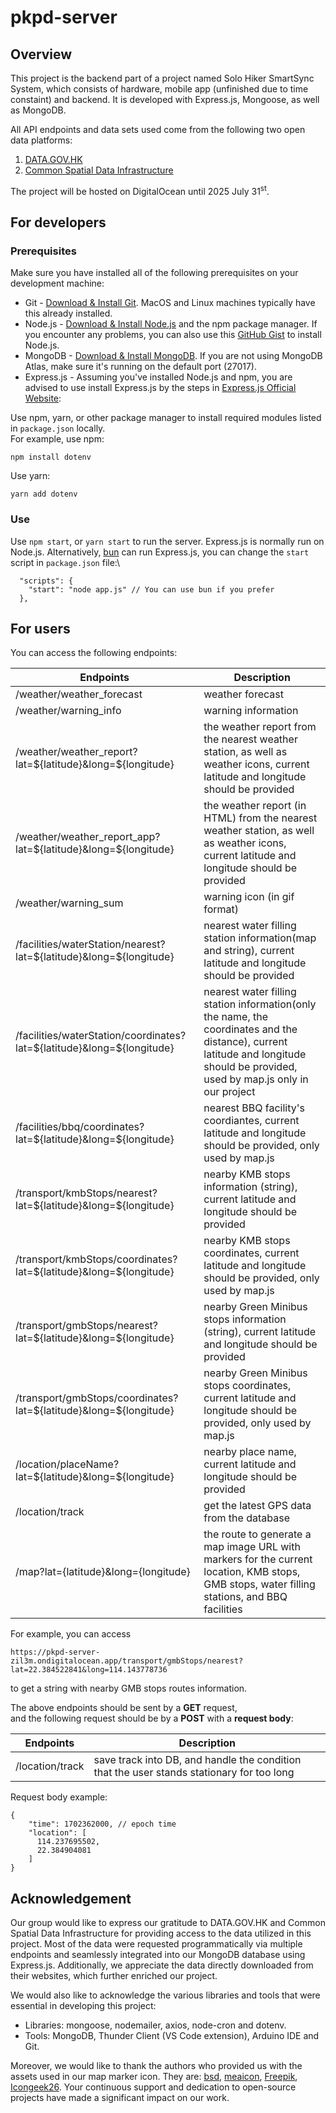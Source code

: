 # pkpd-server

## Overview
This project is the backend part of a project named Solo Hiker SmartSync System, which consists of hardware, mobile app (unfinished due to time constaint) and backend. It is developed with Express.js, Mongoose, as well as MongoDB. 

All API endpoints and data sets used come from the following two open data platforms:
1. [DATA.GOV.HK](https://data.gov.hk/en/)
2. [Common Spatial Data Infrastructure](https://portal.csdi.gov.hk/csdi-webpage/)

The project will be hosted on DigitalOcean until 2025 July 31<sup>st</sup>.

## For developers

### Prerequisites
Make sure you have installed all of the following prerequisites on your development machine:

- Git - [Download & Install Git](https://git-scm.com/downloads). MacOS and Linux machines typically have this already installed.
- Node.js - [Download & Install Node.js](https://nodejs.org/en/download/) and the npm package manager. If you encounter any problems, you can also use this [GitHub Gist](https://gist.github.com/isaacs/579814) to install Node.js.
- MongoDB - [Download & Install MongoDB](https://www.mongodb.org/downloads). If you are not using MongoDB Atlas, make sure it's running on the default port (27017).
- Express.js - Assuming you've installed Node.js and npm, you are advised to use install Express.js by the steps in [Express.js Official Website](https://expressjs.com/en/starter/installing.html):

Use npm, yarn, or other package manager to install required modules listed in `package.json` locally.\
For example, use npm:
```
npm install dotenv
```
Use yarn:
```
yarn add dotenv
```
### Use

Use `npm start`, or `yarn start` to run the server.
Express.js is normally run on Node.js. 
Alternatively, [bun](https://bun.sh/) can run Express.js, you can change the `start` script in `package.json` file:\
```
  "scripts": {
    "start": "node app.js" // You can use bun if you prefer 
  },
```

## For users
You can access the following endpoints:

| Endpoints | Description |
| ------------- |-------------|
| /weather/weather_forecast | weather forecast  |
| /weather/warning_info | warning information |
| /weather/weather_report?lat=${latitude}&long=${longitude}| the weather report from the nearest weather station, as well as weather icons, current latitude and longitude should be provided  |
| /weather/weather_report_app?lat=${latitude}&long=${longitude}| the weather report (in HTML) from the nearest weather station, as well as weather icons, current latitude and longitude should be provided |
| /weather/warning_sum | warning icon (in gif format) |
| /facilities/waterStation/nearest?lat=${latitude}&long=${longitude} | nearest water filling station information(map and string), current latitude and longitude should be provided |
| /facilities/waterStation/coordinates?lat=${latitude}&long=${longitude} | nearest water filling station information(only the name, the coordinates and the distance), current latitude and longitude should be provided, used by map.js only in our project |
| /facilities/bbq/coordinates?lat=${latitude}&long=${longitude} | nearest BBQ facility's coordiantes, current latitude and longitude should be provided, only used by map.js |
| /transport/kmbStops/nearest?lat=${latitude}&long=${longitude} | nearby KMB stops information (string), current latitude and longitude should be provided |
| /transport/kmbStops/coordinates?lat=${latitude}&long=${longitude} | nearby KMB stops coordinates, current latitude and longitude should be provided, only used by map.js |
| /transport/gmbStops/nearest?lat=${latitude}&long=${longitude} | nearby Green Minibus stops information (string), current latitude and longitude should be provided |
| /transport/gmbStops/coordinates?lat=${latitude}&long=${longitude} | nearby Green Minibus stops coordinates, current latitude and longitude should be provided, only used by map.js |
| /location/placeName?lat=${latitude}&long=${longitude} | nearby place name, current latitude and longitude should be provided |
| /location/track | get the latest GPS data from the database |
|/map?lat={latitude}&long={longitude}| the route to generate a map image URL with markers for the current location, KMB stops, GMB stops, water filling stations, and BBQ facilities|

For example, you can access
```
https://pkpd-server-zil3m.ondigitalocean.app/transport/gmbStops/nearest?lat=22.384522841&long=114.143778736
```
to get a string with nearby GMB stops routes information. 

The above endpoints should be sent by a **GET** request,\
and the following request should be by a **POST** with a **request body**:

| Endpoints | Description |
| ------------- |-------------|
| /location/track | save track into DB, and handle the condition that the user stands stationary for too long |

Request body example:

```
{
    "time": 1702362000, // epoch time
    "location": [
      114.237695502,
      22.384904081
    ]
}
```

## Acknowledgement

Our group would like to express our gratitude to DATA.GOV.HK and Common Spatial Data Infrastructure 
for providing access to the data utilized in this project. 
Most of the data were requested programmatically via multiple endpoints and seamlessly integrated into our MongoDB database using Express.js. 
Additionally, we appreciate the data directly downloaded from their websites, which further enriched our project.

We would also like to acknowledge the various libraries and tools that were essential in developing this project:
- Libraries: mongoose, nodemailer, axios, node-cron and dotenv.
- Tools: MongoDB, Thunder Client (VS Code extension), Arduino IDE and Git.

Moreover, we would like to thank the authors who provided us with the assets used in our map marker icon. 
They are: [bsd](https://www.flaticon.com/authors/bsd), [meaicon](https://www.flaticon.com/authors/meaicon), [Freepik](https://www.freepik.com/), [Icongeek26](https://www.flaticon.com/authors/icongeek26).
Your continuous support and dedication to open-source projects have made a significant impact on our work.

